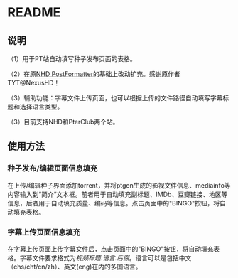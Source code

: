 # README

## 说明

（1）用于PT站自动填写种子发布页面的表格。

（2）在原[NHD PostFormatter](https://update.greasyfork.org/scripts/36224/Post%20Formatter.user.js)的基础上改动扩充。感谢原作者TYT@NexusHD！

（3）辅助功能：字幕文件上传页面，也可以根据上传的文件路径自动填写字幕标题和选择语言类型。

（3）目前支持NHD和PterClub两个站。

## 使用方法

### 种子发布/编辑页面信息填充

在上传/编辑种子界面添加torrent，并将ptgen生成的影视文件信息、mediainfo等内容输入到“简介”文本框。前者用于自动填充副标题、IMDb、豆瓣链接、地区等信息，后者用于自动填充质量、编码等信息。点击页面中的"BINGO"按钮，将自动填充表格。

### 字幕上传页面信息填充

在字幕上传页面上传字幕文件后，点击页面中的"BINGO"按钮，将自动填充表格。字幕文件要求格式为*视频标题.语言.后缀*。语言可以是包括中文（chs/cht/cn/zh）、英文(eng)在内的多国语言。
